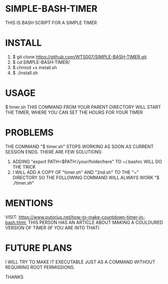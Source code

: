 # SIMPLE-BASH-TIMER
THIS IS BASH SCRIPT FOR A SIMPLE TIMER

# INSTALL
1) $ git clone https://github.com/WTS007/SIMPLE-BASH-TIMER.git
2) $ cd SIMPLE-BASH-TIMER/ 
3) $ chmod +x install.sh 
4) $ ./install.sh

# USAGE
$ timer.sh 
THIS COMMAND FROM YOUR PARENT DIRECTORY WILL START THE TIMER, WHERE YOU CAN SET THE HOURS FOR YOUR TIMER

# PROBLEMS
THE COMMAND "$ timer.sh" STOPS WORKING AS SOON AS CURRENT SESSION ENDS. 
THERE ARE FEW SOLUTIONS: 
1) ADDING "export PATH=$PATH:/your/folder/here" TO ~/.bashrc WILL DO THE TRICK
2) I WILL ADD A COPY OF "timer.sh" AND "2nd.sh" TO THE "~" DIRECTORY SO THE FOLLOWING COMMAND WILL ALWAYS WORK "$ ./timer.sh"

# MENTIONS
VISIT: https://www.putorius.net/how-to-make-countdown-timer-in-bash.html, THIS PERSON HAS AN ARTICLE ABOUT MAKING A COULOURED VERSION OF TIMER (IF YOU ARE INTO THAT)

# FUTURE PLANS
I WILL TRY TO MAKE IT EXECUTABLE JUST AS A COMMAND WITHOUT REQUIRING ROOT PERMISSIONS.

THANKS

